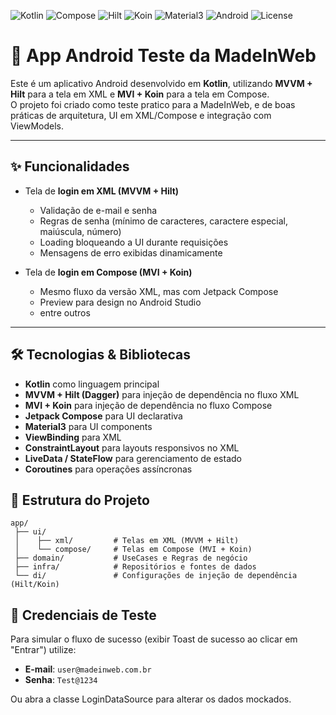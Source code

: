 ![Kotlin](https://img.shields.io/badge/Kotlin-2.0-blue?logo=kotlin)
![Compose](https://img.shields.io/badge/Jetpack%20Compose-stable-blue?logo=jetpackcompose)
![Hilt](https://img.shields.io/badge/Hilt-DI-orange?logo=dagger)
![Koin](https://img.shields.io/badge/Koin-DI-purple)
![Material3](https://img.shields.io/badge/Material-3-blue?logo=materialdesign)
![Android](https://img.shields.io/badge/Android-7.0%2B-green?logo=android)
![License](https://img.shields.io/github/license/Vinicius92/TesteAndroidMadeInWeb)


# 📱 App Android Teste da MadeInWeb

Este é um aplicativo Android desenvolvido em **Kotlin**, utilizando **MVVM + Hilt** para a tela em XML e **MVI + Koin** para a tela em Compose.  
O projeto foi criado como teste pratico para a MadeInWeb, e de boas práticas de arquitetura, UI em XML/Compose e integração com ViewModels.

---

## ✨ Funcionalidades

- Tela de **login em XML (MVVM + Hilt)**  
  - Validação de e-mail e senha  
  - Regras de senha (mínimo de caracteres, caractere especial, maiúscula, número)  
  - Loading bloqueando a UI durante requisições  
  - Mensagens de erro exibidas dinamicamente  

- Tela de **login em Compose (MVI + Koin)**  
  - Mesmo fluxo da versão XML, mas com Jetpack Compose  
  - Preview para design no Android Studio  
  - entre outros

---

## 🛠️ Tecnologias & Bibliotecas

- **Kotlin** como linguagem principal
- **MVVM + Hilt (Dagger)** para injeção de dependência no fluxo XML
- **MVI + Koin** para injeção de dependência no fluxo Compose
- **Jetpack Compose** para UI declarativa
- **Material3** para UI components
- **ViewBinding** para XML
- **ConstraintLayout** para layouts responsivos no XML
- **LiveData / StateFlow** para gerenciamento de estado
- **Coroutines** para operações assíncronas

## 📂 Estrutura do Projeto

```text
app/
 ├── ui/
 │    ├── xml/         # Telas em XML (MVVM + Hilt)
 │    └── compose/     # Telas em Compose (MVI + Koin)
 ├── domain/           # UseCases e Regras de negócio
 ├── infra/            # Repositórios e fontes de dados
 └── di/               # Configurações de injeção de dependência (Hilt/Koin)
```

## 🔑 Credenciais de Teste

Para simular o fluxo de sucesso (exibir Toast de sucesso ao clicar em "Entrar") 
utilize:

- **E-mail**: `user@madeinweb.com.br`  
- **Senha**: `Test@1234`

Ou abra a classe LoginDataSource para alterar os dados mockados.
